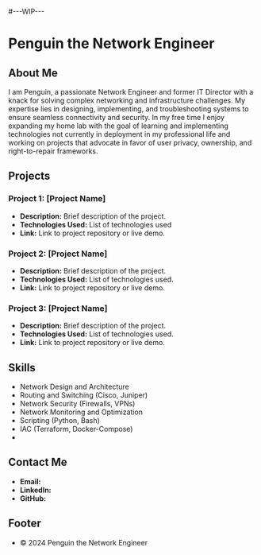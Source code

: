 #---WIP---
# Penguin the Network Engineer

## About Me
I am Penguin, a passionate Network Engineer and former IT Director with a knack for solving complex networking and infrastructure challenges. My expertise lies in designing, implementing, and troubleshooting systems to ensure seamless connectivity and security. In my free time I enjoy expanding my home lab with the goal of learning and implementing technologies not currently in deployment in my professional life and working on projects that advocate in favor of user privacy, ownership, and right-to-repair frameworks.

## Projects
### Project 1: [Project Name]
- **Description:** Brief description of the project.
- **Technologies Used:** List of technologies used
- **Link:** Link to project repository or live demo.

### Project 2: [Project Name]
- **Description:** Brief description of the project.
- **Technologies Used:** List of technologies used.
- **Link:** Link to project repository or live demo.

### Project 3: [Project Name]
- **Description:** Brief description of the project.
- **Technologies Used:** List of technologies used.
- **Link:** Link to project repository or live demo.

## Skills
- Network Design and Architecture
- Routing and Switching (Cisco, Juniper)
- Network Security (Firewalls, VPNs)
- Network Monitoring and Optimization
- Scripting (Python, Bash)
- IAC (Terraform, Docker-Compose)
- 

## Contact Me
- **Email:** 
- **LinkedIn:** 
- **GitHub:** 

## Footer
- © 2024 Penguin the Network Engineer
